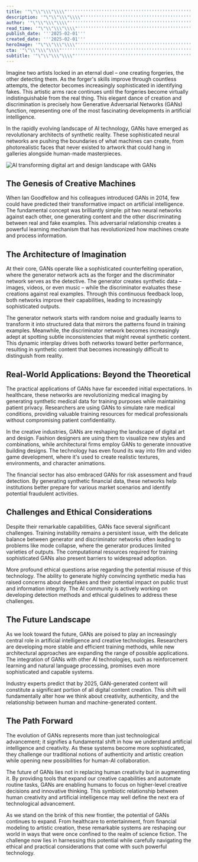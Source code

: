 ```yaml
---
title: '"\"\\"\\\"\\\\"''''''''''''''''''''''''''''''''''''''''''''''''''''''''''''''''The Art of Deception: How Generative Adversarial Networks Are Revolutionizing Artificial Intelligence''''''''''''''''''''''''''''''''''''''''''''''''''''''''''''''''\\\\"\\\"\\"\""'
description: '"\"\\"\\\"\\\\"''''''''''''''''''''''''''''''''''''''''''''''''''''''''''''''''Explore how Generative Adversarial Networks (GANs) are revolutionizing artificial intelligence through an innovative approach that pairs creative and discriminative neural networks. From healthcare to creative industries, discover how this technology is reshaping our understanding of machine learning and creativity while addressing key challenges and ethical considerations.''''''''''''''''''''''''''''''''''''''''''''''''''''''''''''''''\\\\"\\\"\\"\""'
author: '"\"\\"\\\"\\\\"''''''''''''''''''''''''''''''''''''''''''''''''''''''''''''''''John Anderson''''''''''''''''''''''''''''''''''''''''''''''''''''''''''''''''\\\\"\\\"\\"\""'
read_time: '"\"\\"\\\"\\\\"''''''''''''''''''''''''''''''''''''''''''''''''''''''''''''''''8 mins''''''''''''''''''''''''''''''''''''''''''''''''''''''''''''''''\\\\"\\\"\\"\""'
publish_date: '''2025-02-01'''
created_date: '''2025-02-01'''
heroImage: '"\"\\"\\\"\\\\"''''''''''''''''''''''''''''''''''''''''''''''''''''''''''''''''https://i.magick.ai/PIXE/1738425871449_magick_img.webp''''''''''''''''''''''''''''''''''''''''''''''''''''''''''''''''\\\\"\\\"\\"\""'
cta: '"\"\\"\\\"\\\\"''''''''''''''''''''''''''''''''''''''''''''''''''''''''''''''''Stay informed about the latest developments in AI technology and join our growing community of tech enthusiasts!''''''''''''''''''''''''''''''''''''''''''''''''''''''''''''''''\\\\"\\\"\\"\""'
subtitle: '"\"\\"\\\"\\\\"''''''''''''''''''''''''''''''''''''''''''''''''''''''''''''''''How GANs are reshaping AI and pushing creative boundaries''''''''''''''''''''''''''''''''''''''''''''''''''''''''''''''''\\\\"\\\"\\"\""'
---
```


Imagine two artists locked in an eternal duel – one creating forgeries, the other detecting them. As the forger's skills improve through countless attempts, the detector becomes increasingly sophisticated in identifying fakes. This artistic arms race continues until the forgeries become virtually indistinguishable from the real thing. This elegant dance of creation and discrimination is precisely how Generative Adversarial Networks (GANs) function, representing one of the most fascinating developments in artificial intelligence.

In the rapidly evolving landscape of AI technology, GANs have emerged as revolutionary architects of synthetic reality. These sophisticated neural networks are pushing the boundaries of what machines can create, from photorealistic faces that never existed to artwork that could hang in galleries alongside human-made masterpieces.

![AI transforming digital art and design landscape with GANs](https://i.magick.ai/PIXE/1738425871452_magick_img.webp)

## The Genesis of Creative Machines

When Ian Goodfellow and his colleagues introduced GANs in 2014, few could have predicted their transformative impact on artificial intelligence. The fundamental concept was brilliantly simple: pit two neural networks against each other, one generating content and the other discriminating between real and fake examples. This adversarial relationship creates a powerful learning mechanism that has revolutionized how machines create and process information.

## The Architecture of Imagination

At their core, GANs operate like a sophisticated counterfeiting operation, where the generator network acts as the forger and the discriminator network serves as the detective. The generator creates synthetic data – images, videos, or even music – while the discriminator evaluates these creations against real examples. Through this continuous feedback loop, both networks improve their capabilities, leading to increasingly sophisticated outputs.

The generator network starts with random noise and gradually learns to transform it into structured data that mirrors the patterns found in training examples. Meanwhile, the discriminator network becomes increasingly adept at spotting subtle inconsistencies that might reveal synthetic content. This dynamic interplay drives both networks toward better performance, resulting in synthetic content that becomes increasingly difficult to distinguish from reality.

## Real-World Applications: Beyond the Theoretical

The practical applications of GANs have far exceeded initial expectations. In healthcare, these networks are revolutionizing medical imaging by generating synthetic medical data for training purposes while maintaining patient privacy. Researchers are using GANs to simulate rare medical conditions, providing valuable training resources for medical professionals without compromising patient confidentiality.

In the creative industries, GANs are reshaping the landscape of digital art and design. Fashion designers are using them to visualize new styles and combinations, while architectural firms employ GANs to generate innovative building designs. The technology has even found its way into film and video game development, where it's used to create realistic textures, environments, and character animations.

The financial sector has also embraced GANs for risk assessment and fraud detection. By generating synthetic financial data, these networks help institutions better prepare for various market scenarios and identify potential fraudulent activities.

## Challenges and Ethical Considerations

Despite their remarkable capabilities, GANs face several significant challenges. Training instability remains a persistent issue, with the delicate balance between generator and discriminator networks often leading to problems like mode collapse, where the generator produces limited varieties of outputs. The computational resources required for training sophisticated GANs also present barriers to widespread adoption.

More profound ethical questions arise regarding the potential misuse of this technology. The ability to generate highly convincing synthetic media has raised concerns about deepfakes and their potential impact on public trust and information integrity. The AI community is actively working on developing detection methods and ethical guidelines to address these challenges.

## The Future Landscape

As we look toward the future, GANs are poised to play an increasingly central role in artificial intelligence and creative technologies. Researchers are developing more stable and efficient training methods, while new architectural approaches are expanding the range of possible applications. The integration of GANs with other AI technologies, such as reinforcement learning and natural language processing, promises even more sophisticated and capable systems.

Industry experts predict that by 2025, GAN-generated content will constitute a significant portion of all digital content creation. This shift will fundamentally alter how we think about creativity, authenticity, and the relationship between human and machine-generated content.

## The Path Forward

The evolution of GANs represents more than just technological advancement; it signifies a fundamental shift in how we understand artificial intelligence and creativity. As these systems become more sophisticated, they challenge our traditional notions of authenticity and artistic creation while opening new possibilities for human-AI collaboration.

The future of GANs lies not in replacing human creativity but in augmenting it. By providing tools that expand our creative capabilities and automate routine tasks, GANs are enabling humans to focus on higher-level creative decisions and innovative thinking. This symbiotic relationship between human creativity and artificial intelligence may well define the next era of technological advancement.

As we stand on the brink of this new frontier, the potential of GANs continues to expand. From healthcare to entertainment, from financial modeling to artistic creation, these remarkable systems are reshaping our world in ways that were once confined to the realm of science fiction. The challenge now lies in harnessing this potential while carefully navigating the ethical and practical considerations that come with such powerful technology.